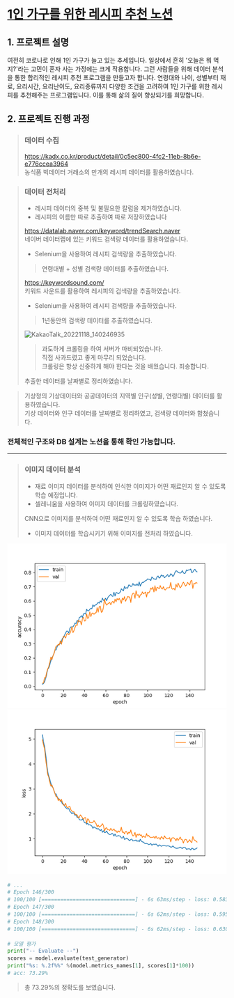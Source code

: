 # [1인 가구를 위한 레시피 추천 노션](https://righteous-kileskus-db8.notion.site/08817662278542189d87382ec136fec5?p=729246acf0894f1980fb685d5f1a14f7&pm=c)

## 1. 프로젝트 설명
여전히 코로나로 인해 1인 가구가 늘고 있는 추세입니다. 일상에서 흔히 '오늘은 뭐 먹지?'라는 고민이 혼자 사는 가정에는 크게 작용합니다. 그런 사람들을 위해 데이터 분석을 통한 합리적인 레시피 추천 프로그램을 만들고자 합니다. 
연령대와 나이, 성별부터 재료, 요리시간, 요리난이도, 요리종류까지 다양한 조건을 고려하여 1인 가구를 위한 레시피를 추천해주는 프로그램입니다. 이를 통해 삶의 질이 향상되기를 희망합니다.

## 2. 프로젝트 진행 과정
> ### 데이터 수집
> https://kadx.co.kr/product/detail/0c5ec800-4fc2-11eb-8b6e-e776ccea3964  
> 농식품 빅데이터 거래소의 만개의 레시피 데이터를 활용하였습니다.

> ### 데이터 전처리
> - 레시피 데이터의 중복 및 불필요한 칼럼을 제거하였습니다.
> - 레시피의 이름만 따로 추출하여 따로 저장하였습니다
>
> https://datalab.naver.com/keyword/trendSearch.naver  
> 네이버 데이터랩에 있는 키워드 검색량 데이터를 활용하였습니다.
> - Selenium을 사용하여 레시피 검색량을 추출하였습니다.
> > 연령대별 + 성별 검색량 데이터를 추출하였습니다.  
>
> https://keywordsound.com/  
> 키워드 사운드를 활용하여 레시피의 검색량을 추출하였습니다.  
> - Selenium을 사용하여 레시피 검색량을 추출하였습니다.
> > 1년동안의 검색량 데이터를 추출하였습니다.
>
>   ![KakaoTalk_20221118_140246935](https://user-images.githubusercontent.com/73810942/202653625-6a9ebff4-0f10-4d32-9bd4-0c96dc40524c.png)
> > 과도하게 크롤링을 하여 서버가 마비되었습니다.   
> 직접 사과드렸고 좋게 마무리 되었습니다.  
> 크롤링은 항상 신중하게 해야 한다는 것을 배웠습니다. 죄송합니다.
>   
> 추출한 데이터를 날짜별로 정리하였습니다.

> 기상청의 기상데이터와 공공데이터의 지역별 인구(성별, 연령대별) 데이터를 활용하였습니다.  
> 기상 데이터와 인구 데이터를 날짜별로 정리하였고, 검색량 데이터와 합쳤습니다.
### 전체적인 구조와 DB 설계는 노션을 통해 확인 가능합니다.

---- 
> ### 이미지 데이터 분석  
> - 재료 이미지 데이터를 분석하여 인식한 이미지가 어떤 재료인지 알 수 있도록 학습 예정입니다.
> - 셀레니움을 사용하여 이미지 데이터를 크롤링하였습니다.  
> 
> CNN으로 이미지를 분석하여 어떤 재료인지 알 수 있도록 학습 하였습니다.
> - 이미지 데이터를 학습시키기 위해 이미지를 전처리 하였습니다.  
    
![](epoch_accuracy.png)  
![](epoch_loss.png)
```python
# ...
# Epoch 146/300
# 100/100 [==============================] - 6s 63ms/step - loss: 0.5831 - acc: 0.8233 - val_loss: 0.9350 - val_acc: 0.7207
# Epoch 147/300
# 100/100 [==============================] - 6s 62ms/step - loss: 0.5959 - acc: 0.8100 - val_loss: 0.9028 - val_acc: 0.7307
# Epoch 148/300
# 100/100 [==============================] - 6s 62ms/step - loss: 0.6300 - acc: 0.8053 - val_loss: 0.8664 - val_acc: 0.7260

# 모델 평가
print("-- Evaluate --")
scores = model.evaluate(test_generator)
print("%s: %.2f%%" %(model.metrics_names[1], scores[1]*100))
# acc: 73.29%
```

> 총 73.29%의 정확도를 보였습니다.
